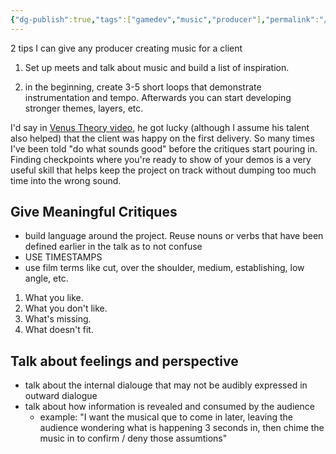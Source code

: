 ```yaml
---
{"dg-publish":true,"tags":["gamedev","music","producer"],"permalink":"/music/buisness/music-composer-working-with-clients-tips/","dgPassFrontmatter":true}
---
```



2 tips I can give any producer creating music for a client

1. Set up meets and talk about music and build a list of inspiration.

2. in the beginning, create 3-5 short loops that demonstrate instrumentation and tempo. Afterwards you can start developing stronger themes, layers, etc. 

I'd say in  [Venus Theory video](https://www.youtube.com/watch?v=eREE8eB7Qvo), he got lucky (although I assume his talent also helped) that the client was happy on the first delivery. So many times I've been told "do what sounds good" before the critiques start pouring in. Finding checkpoints where you're ready to show of your demos is a very useful skill that helps keep the project on track without dumping too much time into the wrong sound.

## Give Meaningful Critiques
- build language around the project. Reuse nouns or verbs that have been defined earlier in the talk as to not confuse 
- USE TIMESTAMPS
- use film terms like cut, over the shoulder, medium, establishing, low angle, etc.

1. What you like.
2. What you don't like.
3. What's missing.
4. What doesn't fit.

## Talk about feelings and perspective
- talk about the internal dialouge that may not be audibly expressed in outward dialogue
- talk about how information is revealed and consumed by the audience 
	- example: "I want the musical que to come in later, leaving the audience wondering what is happening 3 seconds in, then chime the music in to confirm / deny those assumtions"